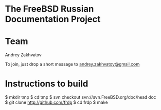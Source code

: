 #
# The FreeBSD Russian Documentation Project
#
Team
====
Andrey Zakhvatov

To join, just drop a short message to andrey.zakhvatov@gmail.com

Instructions to build
=====================
$ mkdir tmp
$ cd tmp
$ svn checkout svn://svn.FreeBSD.org/doc/head doc
$ git clone http://github.com/frdp
$ cd frdp
$ make
